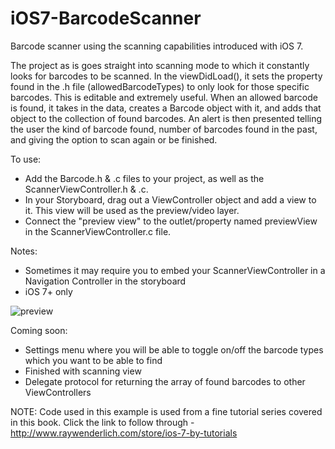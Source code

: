iOS7-BarcodeScanner
===================

Barcode scanner using the scanning capabilities introduced with iOS 7.

The project as is goes straight into scanning mode to which it constantly looks for barcodes to be scanned. 
In the viewDidLoad(), it sets the property found in the .h file (allowedBarcodeTypes) to only look for those specific barcodes. This is editable and extremely useful.
When an allowed barcode is found, it takes in the data, creates a Barcode object with it, and adds that object to the collection of found barcodes.
An alert is then presented telling the user the kind of barcode found, number of barcodes found in the past, and giving the option to scan again or be finished.

To use: 
- Add the Barcode.h & .c files to your project, as well as the ScannerViewController.h & .c.
- In your Storyboard, drag out a ViewController object and add a view to it. This view will be used as the preview/video layer.
- Connect the "preview view" to the outlet/property named previewView in the ScannerViewController.c file.

Notes: 
- Sometimes it may require you to embed your ScannerViewController in a Navigation Controller in the storyboard
- iOS 7+ only

![preview](https://raw.github.com/jpwidmer/iOS7-BarcodeScanner/master/iOS7_BarcodeScanner/preview.PNG)

Coming soon:
- Settings menu where you will be able to toggle on/off the barcode types which you want to be able to find
- Finished with scanning view
- Delegate protocol for returning the array of found barcodes to other ViewControllers


NOTE: Code used in this example is used from a fine tutorial series covered in this book. Click the link to follow through - http://www.raywenderlich.com/store/ios-7-by-tutorials
